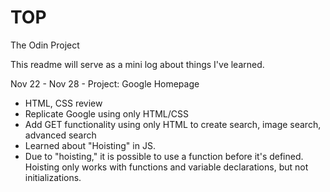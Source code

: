 # TOP
The Odin Project

This readme will serve as a mini log about things I've learned.

Nov 22 - Nov 28 - Project: Google Homepage
- HTML, CSS review
- Replicate Google using only HTML/CSS
- Add GET functionality using only HTML to create search, image search, advanced search
- Learned about "Hoisting" in JS. 
- Due to "hoisting," it is possible to use a function before it's defined. Hoisting only works with functions and variable declarations, but not initializations.
